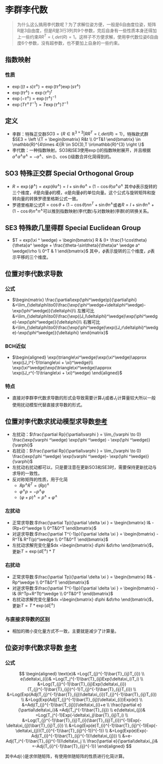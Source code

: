 # 李群李代数
>为什么这么搞用李代数呢？为了求解位姿方便，一般是6自由度位姿，矩阵R是3自由度，但是$R$是3行3列共9个参数，完后自身有一些性质本身还得加上一些约束$RR^T=I,det(R) = 1$。这样子不方便求解，使用李代数位姿6自由度6个参数，没有超参数，也不要加上自身的一些约束。

## 指数映射
### 性质
- $\exp((t+s)\tau^\wedge) = \exp(t\tau^\wedge)\exp(s\tau^\wedge)$
- $\exp(t\tau^\wedge) = \exp(\tau^\wedge)^t$
- $\exp(-\tau^\wedge) = \exp(\tau^\wedge)^{-1}$
- $\exp(T\tau^\wedge T^{-1}) = T\exp(\tau^\wedge)T^{-1}$

## 定义
- 李群：特殊正交群$SO3 = \left \{R \in \mathbb{R}^{3\times 3}|RR^T = I,det(R) = 1 \right \}$，特殊欧式群$SE3 = \left \{T = \begin{bmatrix}
  R&t \\
  0^T&1
\end{bmatrix} \in \mathbb{R}^{4\times 4}|R \in SO(3),T \in\mathbb{R}^{3} \right \}$
- 李代数：一种指数映射。SO3和SE3使用$\exp()$的指数映射展开，并且根据$a^ \wedge a^ \wedge a^ \wedge = -a^ \wedge$、$\sin()$、$\cos()$级数合并化简得到的。

## SO3 特殊正交群 Special Orthogonal Group 
- $R = \exp (\phi ^ \wedge) =  exp (\theta a ^ \wedge)  =  I + \sin \theta a^ \wedge +(1-\cos \theta)a^ \wedge a^ \wedge$
其中$\phi$表示旋转的三个维度，$\theta$是向量$\phi$的模，$a$是向量$\phi$的单位向量。这个公式与旋转矩阵和旋转向量的转换罗德里格斯公式一致。
- 罗德里格斯公式$R = \cos\theta + (1-\cos\theta)nn^T+\sin\theta n^\wedge$或者$R= I + \sin\theta n^\wedge + (1-\cos\theta)n^\wedge n^\wedge$可以推到指数映射(李代数)与对数映射(李群)的转换关系。

## SE3 特殊欧几里得群 Special Euclidean Group 
- $T = exp(\xi  ^ \wedge) = \begin{bmatrix}
R & 
(I+ \frac{1-\cos\theta}{\theta}a^ \wedge + \frac{\theta-\sin\theta}{\theta}a^ \wedge a^ \wedge)\rho 
\\
 0^T & 1
\end{bmatrix}$
其中，$\phi$表示旋转的三个维度，$\rho$表示平移的三个维度。
## 位置对李代数求导数
### 公式 
- $\begin{matrix}
 \frac{\partial\exp(\phi^\wedge)p}{\partial\phi} &=\lim_{\delta\phi\to0}\frac{\exp(\phi^\wedge+\delta\phi^\wedge)-\exp(\phi^\wedge)}{\delta\phi}\\
左雅可比&=\lim_{\delta\phi\to0}\frac{\exp((J_l\delta\phi)^\wedge)\exp(\phi^\wedge)-\exp(\phi^\wedge)}{\delta\phi}\\
右雅可比&=\lim_{\delta\phi\to0}\frac{\exp(\phi^\wedge)\exp((J_r\delta\phi)^\wedge)-\exp(\phi^\wedge)}{\delta\phi}
\end{matrix}$
### BCH近似
- $\begin{aligned}
\exp(\triangle\xi^\wedge)\exp(\xi^\wedge)\approx \exp((J_l^{-1}\triangle\xi + \xi)^\wedge)\\
\exp(\xi^\wedge)\exp(\triangle\xi^\wedge)\approx \exp((J_r^{-1}\triangle\xi + \xi)^\wedge)
\end{aligned}$


### 特点
- 直接对李群李代数求导数的形式会导致需要计算$J_l$或者$J_r$计算量较大所以一般使用扰动模型代替直接求导数的形式。

## 位置对李代数求扰动模型求导数[参考](https://www.zhihu.com/question/454486535)
- 左扰动：$\frac{\partial Rp}{\partial\varphi } = \lim_{\varphi \to 0} \frac{\exp(\varphi ^\wedge) \exp(\phi  ^\wedge) - \exp(\phi  ^\wedge)}{\varphi}$
- 右扰动：$\frac{\partial Rp}{\partial\varphi } = \lim_{\varphi \to 0} \frac{\exp(\phi  ^\wedge) \exp(\varphi ^\wedge)- \exp(\phi  ^\wedge)}{\varphi}$
- 左扰动右扰动都可以，只是要注意在更新SO3和SE3时，需要保持更新扰动与求导的一致性。
- 反对称矩阵的性质，用于化简
  - $Rp^{\wedge}R^T = (Rp)^{\wedge}$
  - $\varphi^\wedge p = -p^\wedge \varphi$
  - $(\varphi + p)^\wedge = p^\wedge + \varphi^\wedge$
### 左扰动
- 正常求导数:$\frac{\partial Tp}{\partial \delta \xi }  = \begin{bmatrix}
 I& -(Rp+t)^\wedge \\
 0^T&0^T
\end{bmatrix}$
- 对逆求导数:$\frac{\partial T^{-1}p}{\partial \delta \xi }  = \begin{bmatrix}
 -R^T& R^T(p)^\wedge \\
 0^T&0^T
\end{bmatrix}$
- 左扰动求解完变化量$dx =\begin{bmatrix} d\phi &d\rho
\end{bmatrix}$，更新$T =\exp(d\xi  ^ \wedge) *T$
### 右扰动
- 正常求导数:$\frac{\partial Tp}{\partial \delta \xi }  = \begin{bmatrix}
 R& -Rp^\wedge \\
 0^T&0^T
\end{bmatrix}$
- 对逆求导数:$\frac{\partial T^{-1}p}{\partial \delta \xi }  = \begin{bmatrix}
 -I& (R^Tp+R^Tt)^\wedge \\
 0^T&0^T
\end{bmatrix}$
- 右扰动求解完变化量$dx =\begin{bmatrix} d\phi &d\rho
\end{bmatrix}$，更新$T =T*\exp(d\xi  ^\wedge)$
### 与直接求导数的区别
- 相加的微小变化量方式不一致，主要就是减少了计算量。


## 位姿对李代数求导数 [参考](https://github.com/izhengfan/se2lam/issues/26)
### 公式
$$
\begin{aligned}
\text{e}& =Log(T_{j}^{-1}\bar{T}_{ij}T_{i})  \\
e(\delta\xi_{i})& =Log(T_j^{-1}\bar{T}_{ij}Exp(\delta\xi_i)T_i)  \\
&=Log(T_{j}^{-1}\bar{T}_{ij}Exp(\delta\xi_{i})(T_{j}^{-1}\bar{T}_{ij})^{-1}T_{j}^{-1}\bar{T}_{ij}T_{i}) \\
&=Log(Exp(Adj(T_{j}^{-1}\bar{T}_{ij})\delta\xi_{i})T_{j}^{-1}\bar{T}_{ij}T_{i}) \\
&=Log(Exp(Adj(T_{j}^{-1}\bar{T}_{ij})\delta\xi_{i})Exp(e)) \\
&=Adj(T_{j}^{-1}\bar{T_{ij}})\delta\xi_{i}+e \\
\frac{\partial e}{\partial\delta\xi_i}& =Adj(T_j^{-1}\bar{T}_{ij})  \\
e(\delta\xi_{j})& =Log(T_j^{-1}Exp(-\delta\xi_j)\bar{T}_{ij}T_i)  \\
&=Log(T_{j}^{-1}\bar{T}_{ij}T_{i}(\bar{T}_{ij}T_{i})^{-1}Exp(-\delta\xi_{j})\bar{T}_{ij}T_{i}) \\
&=Log(Exp(e)T_{i}^{-1}\bar{T}_{ij}^{-1}Exp(-\delta\xi_{j})(T_{i}^{-1}\bar{T}_{ij}^{-1})^{-1}) \\
&=Log(Exp(e)Exp(-Adj(T_{i}^{-1}\bar{T}_{ij}^{-1})\delta\xi_{j})) \\
&=e-Adj(T_i^{-1}\bar{T}_{ij}^{-1})\delta\xi_j \\
\frac{\partial e}{\partial\delta\xi_j}& =-Adj(T_{i}^{-1}\bar{T}_{ij}^{-1}) 
\end{aligned}
$$

其中$Adj(\cdot)$是求伴随矩阵，有使用伴随矩阵的性质进行化简计算。